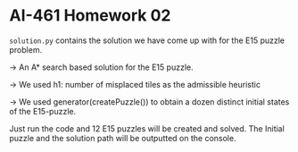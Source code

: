 # AI-461 Homework 02

`solution.py` contains the solution we have come up with for the E15 puzzle problem.

-> An A* search based solution for the E15 puzzle.

-> We used h1: number of misplaced tiles as the admissible heuristic

-> We used generator(createPuzzle())  to obtain a dozen distinct initial states
of the E15-puzzle.

Just run the code and 12 E15 puzzles will be created and solved. The Initial
puzzle and the solution path will be outputted on the console.
